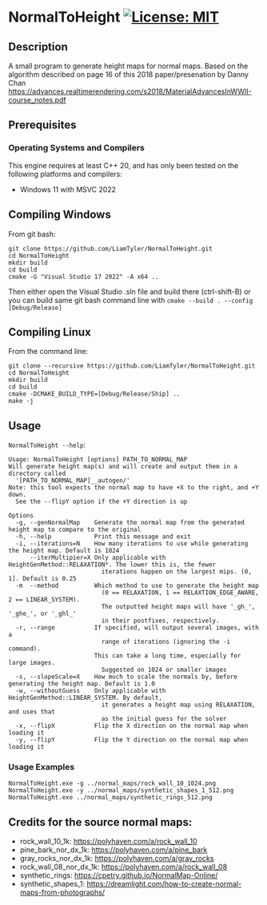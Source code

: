 # NormalToHeight [![License: MIT](https://img.shields.io/badge/License-MIT-blue.svg)](https://opensource.org/licenses/MIT)

## Description
A small program to generate height maps for normal maps. Based on the algorithm described on page 16 of this 2018 paper/presenation by Danny Chan https://advances.realtimerendering.com/s2018/MaterialAdvancesInWWII-course_notes.pdf

## Prerequisites
### Operating Systems and Compilers
This engine requires at least C++ 20, and has only been tested on the following platforms and compilers:
- Windows 11 with MSVC 2022

## Compiling Windows
From git bash:
```
git clone https://github.com/LiamTyler/NormalToHeight.git
cd NormalToHeight 
mkdir build
cd build
cmake -G "Visual Studio 17 2022" -A x64 ..
```
Then either open the Visual Studio .sln file and build there (ctrl-shift-B) or you can build same git bash command line with `cmake --build . --config [Debug/Release]`

## Compiling Linux
From the command line:
```
git clone --recursive https://github.com/LiamTyler/NormalToHeight.git
cd NormalToHeight 
mkdir build
cd build
cmake -DCMAKE_BUILD_TYPE=[Debug/Release/Ship] ..
make -j
```

## Usage

`NormalToHeight --help`:
```
Usage: NormalToHeight [options] PATH_TO_NORMAL_MAP
Will generate height map(s) and will create and output them in a directory called
  '[PATH_TO_NORMAL_MAP]__autogen/'
Note: this tool expects the normal map to have +X to the right, and +Y down.
  See the --flipY option if the +Y direction is up

Options
  -g, --genNormalMap    Generate the normal map from the generated height map to compare to the original
  -h, --help            Print this message and exit
  -i, --iterations=N    How many iterations to use while generating the height map. Default is 1024
      --iterMultipier=X Only applicable with HeightGenMethod::RELAXATION*. The lower this is, the fewer
	                      iterations happen on the largest mips. (0, 1]. Default is 0.25
  -m  --method          Which method to use to generate the height map
                          (0 == RELAXATION, 1 == RELAXTION_EDGE_AWARE, 2 == LINEAR_SYSTEM).
						  The outputted height maps will have '_gh_', '_ghe_', or '_ghl_'
						  in their postfixes, respectively.
  -r, --range           If specified, will output several images, with a
						  range of iterations (ignoring the -i command).
                        This can take a long time, especially for large images.
						  Suggested on 1024 or smaller images
  -s, --slopeScale=X    How much to scale the normals by, before generating the height map. Default is 1.0
  -w, --withoutGuess    Only applicable with HeightGenMethod::LINEAR_SYSTEM. By default,
                          it generates a height map using RELAXATION, and uses that
						  as the initial guess for the solver
  -x, --flipX           Flip the X direction on the normal map when loading it
  -y, --flipY           Flip the Y direction on the normal map when loading it
```

### Usage Examples


```
NormalToHeight.exe -g ../normal_maps/rock_wall_10_1024.png
NormalToHeight.exe -y ../normal_maps/synthetic_shapes_1_512.png
NormalToHeight.exe ../normal_maps/synthetic_rings_512.png
```

## Credits for the source normal maps:
- rock_wall_10_1k: https://polyhaven.com/a/rock_wall_10
- pine_bark_nor_dx_1k: https://polyhaven.com/a/pine_bark
- gray_rocks_nor_dx_1k: https://polyhaven.com/a/gray_rocks
- rock_wall_08_nor_dx_1k: https://polyhaven.com/a/rock_wall_08
- synthetic_rings: https://cpetry.github.io/NormalMap-Online/
- synthetic_shapes_1: https://dreamlight.com/how-to-create-normal-maps-from-photographs/